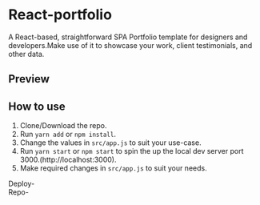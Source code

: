 # React-portfolio
A React-based, straightforward SPA Portfolio template for designers and developers.Make use of it to showcase your work, client testimonials, and other data.

## Preview


## How to use
1. Clone/Download the repo.
2. Run  ``` yarn add ``` or ``` npm install ```.
3. Change the values in ```src/app.js``` to suit your use-case.
4. Run ```yarn start``` or ```npm start``` to spin the up the local dev server port 3000.(http://localhost:3000).
5. Make required changes in ```src/app.js``` to suit your needs.

Deploy-  
Repo-


